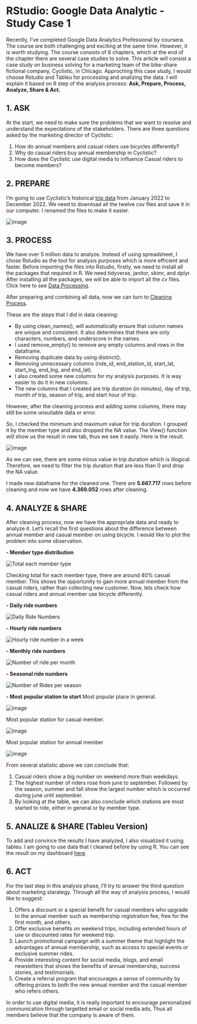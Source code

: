 # RStudio: Google Data Analytic - Study Case 1
Recently, I've completed Google Data Analytics Professional by coursera. The course are both challenging and exciting at the same time. However, it is worth studying.
The course consists of 8 chapters, which at the end of the chapter there are several case studies to solve. This article will consist a case study on business solving for a marketing team of the bike-share fictional company, Cyclistic, in Chicago.
Approching this case study, I would choose Rstudio and Tableu for processing and analizing the data. I will explain it based on 6 step of the analysis process: **Ask, Prepare, Process, Analyze, Share & Act.**
## 1.	ASK
At the start, we need to make sure the problems that we want to resolve and understand the expectations of the stakeholders.
 There are three questions asked by the marketing director of Cyclistic:
1.	How do annual members and casual riders use bicycles differently?
2.	Why do casual riders buy annual membership in Cyclistic?
3.	How does the Cyclistic use digital media to influence Casual riders to become members?

## 2.	PREPARE
I’m going to use Cyclistic’s historical [trip data](https://divvy-tripdata.s3.amazonaws.com/index.html) from January 2022 to December 2022. We need to download all the twelve csv files and save it in our computer. I renamed the files to make it easier. 

![image](https://github.com/Assyifaziza/RStudio-Google-Data-Analytic-Study-Case-1/assets/130541237/cd313bd1-825a-4980-b0c2-828b2bed617f)

## 3.	PROCESS
We have over 5 million data to analyze. Instead of using spreadsheet, I chose Rstudio as the tool for analysis purposes which is more efficient and faster.
Before importing the files into Rstudio, firstly, we need to install all the packages that required in R.
We need tidyverse, janitor, skimr, and dplyr. After installing all the packages, we will be able to import all the cv files.
Click here to see [Data Processing](https://github.com/Assyifaziza/RStudio-Google-Data-Analytic-Study-Case-1/blob/main/1.%20Data%20Process.R).


After preparing and combining all data, now we can turn to [Cleaning Process](https://github.com/Assyifaziza/RStudio-Google-Data-Analytic-Study-Case-1/blob/main/2.%20Data%20Cleaning.R).

These are the steps that I did in data cleaning:
 - By using clean_names(), will automatically ensure that column names are unique and consistent. It also determines that there are only characters, numbers, and underscore in the names.
 - I used remove_empty() to remove any empty columns and rows in the dataframe.
 - Removing duplicate data by using distinct().
 - Removing unnecessary columns (ride_id, end_station_id, start_lat, start_lng, end_lng, and end_lat).
 - I also created some new columns for my analysis purposes. It is way easier to do it in new columns. 
 - The new columns that I created are trip duration (in minutes), day of trip, month of trip, season of trip, and start hour of trip.

However, after the cleaning process and adding some columns, there may still be some unsuitable data or error. 

So, I checked the minimum and maximum value for trip duration. I grouped it by the member type and also dropped the NA value. The View() function will show us the result in new tab, thus we see it easily. Here is the result.

![image](https://github.com/Assyifaziza/RStudio-Google-Data-Analytic-Study-Case-1/assets/130541237/7fe2db79-0bdc-4d76-a5b6-cea1bade326e)

As we can see, there are some minus value in trip duration which is illogical. Therefore, we need to filter the trip duration that are less than 0 and drop the NA value.

I made new dataframe for the cleaned one. There are **5.667.717** rows before cleaning and now we have **4.369.052** rows after cleaning.

## 4.	ANALYZE & SHARE
After cleaning process, now we have the appropriate data and ready to analyze it. Let’s recall the first questions about the difference between annual member and casual member on using bicycle. I would like to plot the problem into some observation.

 **- Member type distribution** 

![Total each member type](https://github.com/Assyifaziza/RStudio-Google-Data-Analytic-Study-Case-1/assets/130541237/3dd2323e-7a8b-4146-9c56-9de7140d37d3)

Checking total for each member type, there are around 40% casual member. This shows the opportunity to gain more annual member from the casual riders, rather than collecting new customer.
Now, lets check how casual riders and annual member use bicycle differently.


 **- Daily ride numbers**

![Daily Ride Numbers](https://github.com/Assyifaziza/RStudio-Google-Data-Analytic-Study-Case-1/assets/130541237/661ef4e2-f08d-4f61-8cf8-008bf7131f50)


 **- Hourly ride numbers**

 ![Hourly ride number in a week](https://github.com/Assyifaziza/RStudio-Google-Data-Analytic-Study-Case-1/assets/130541237/1c8a2baf-c2d9-45e5-81ff-5fc80baf4bc8)


  **- Monthly ride numbers**

![Number of ride per month](https://github.com/Assyifaziza/RStudio-Google-Data-Analytic-Study-Case-1/assets/130541237/c7855b7f-23b7-402a-9a56-bd539e572b6f)


 **- Seasonal ride numbers**

![Number of Rides per season](https://github.com/Assyifaziza/RStudio-Google-Data-Analytic-Study-Case-1/assets/130541237/8ad7e16c-78ad-4c94-b2b0-f8ce278a21dc)


 **- Most popular station to start**
Most popular place in general.

![image](https://github.com/Assyifaziza/RStudio-Google-Data-Analytic-Study-Case-1/assets/130541237/a8bdda17-14b0-48f0-9424-de6532c0b6ba)


Most popular station for casual member.

![image](https://github.com/Assyifaziza/RStudio-Google-Data-Analytic-Study-Case-1/assets/130541237/b8fd031b-c933-4854-84c8-d5c82ad20256)


Most popular station for annual member

![image](https://github.com/Assyifaziza/RStudio-Google-Data-Analytic-Study-Case-1/assets/130541237/1050c7ec-3279-4f9f-9d84-83ce4fb68cb2)


From several statistic above we can conclude that:
1.	Casual riders show a big number on weekend more than weekdays.
2.	The highest number of riders rose from june to september. Followed by the season, summer and fall show the largest number which is occurred during june until september.
3.	By looking at the table, we can also conclude which stations are most started to ride, either in general or by member type.

## 5.	ANALIZE & SHARE (Tableu Version)
To add and convince the results I have analyzed, I also visualized it using tableu. I am going to use data that I cleaned before by using R. You can see the result on my dashboard [here](https://public.tableau.com/views/StudyCase1DivvyTrip/Dashboard1?:language=en-GB&:display_count=n&:origin=viz_share_link).

## 6.	ACT
For the last step in this analysis phase, I’ll try to answer the third question about marketing starategy. Through all the way of analysis process, I would like to suggest:
1.	Offers a discount or a special benefit for casual members who upgrade to the annual member such as membership registration fee, free for the first month, and others.
2.	Offer exclusive benefits on weekend trips, including extended hours of use or discounted rates for weekend trip.
3.	Launch promotional campaign with a summer theme that highlight the advantages of annual membership, such as access to special events or exclusive summer rides.
4.	Provide interesting content for social media, blogs, and email newsletters that shows the benefits of annual membership, success stories, and testimonials.
5.	Create a referral program that encourages a sense of community by offering prizes to both the new annual member and the casual member who refers others.

In order to use digital media, it is really important to encourage personalized communication through targetted email or social media ads, Thus all members believe that the company is aware of them.
